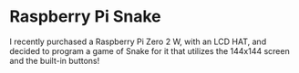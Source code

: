 # Raspberry Pi Snake

I recently purchased a Raspberry Pi Zero 2 W, with an LCD HAT, and decided to program a game of Snake for it that utilizes the 144x144 screen and the built-in buttons!
